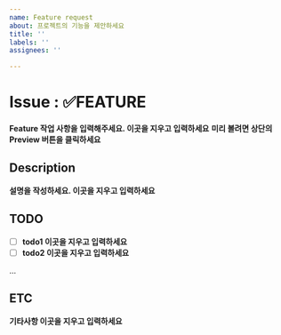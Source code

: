 ```yaml
---
name: Feature request
about: 프로젝트의 기능을 제안하세요
title: ''
labels: ''
assignees: ''

---
```


# Issue : ✅FEATURE
**Feature 작업 사항을 입력해주세요. 이곳을 지우고 입력하세요**
**미리 볼려면 상단의 Preview 버튼을 클릭하세요**

## Description
**설명을 작성하세요. 이곳을 지우고 입력하세요**

## TODO
- [ ] **todo1 이곳을 지우고 입력하세요**
- [ ] **todo2 이곳을 지우고 입력하세요**

...

## ETC
**기타사항 이곳을 지우고 입력하세요**
